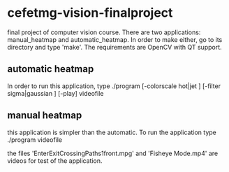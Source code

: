 # cefetmg-vision-finalproject
final project of computer vision course. There are two applications: manual_heatmap and automatic_heatmap. In order to make either, go to its directory and type 'make'. The requirements are OpenCV with QT support. 

## automatic heatmap
In order to run this application, type
./program [-colorscale hot|jet ] [-filter sigma|gaussian ] [-play] videofile

## manual heatmap
this application is simpler than the automatic. To run the application type
./program videofile

the files 'EnterExitCrossingPaths1front.mpg' and 'Fisheye Mode.mp4' are videos for test of the application.
